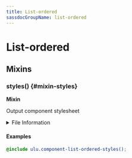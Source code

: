 ```yaml
---
title: List-ordered
sassdocGroupName: list-ordered
---
```



# List-ordered

<div class="type-large">



</div>



## Mixins




<div class="sassdoc-item-header">

###  styles() {#mixin-styles}

  <div class="sassdoc-item-header__labels">
    <span class="tag tag--primary"><strong>Mixin</strong></span>
  </div>

</div>

  

Output component stylesheet
    
    


<details>
  <summary>File Information</summary>
  
- **File:** _list-ordered.scss
- **Group:** list-ordered
- **Type:** mixin
- **Lines (comments):** 8-10
- **Lines (code):** 12-17

</details>

    

#### Examples

      


``` scss
@include ulu.component-list-ordered-styles();
```
  



      
  
  